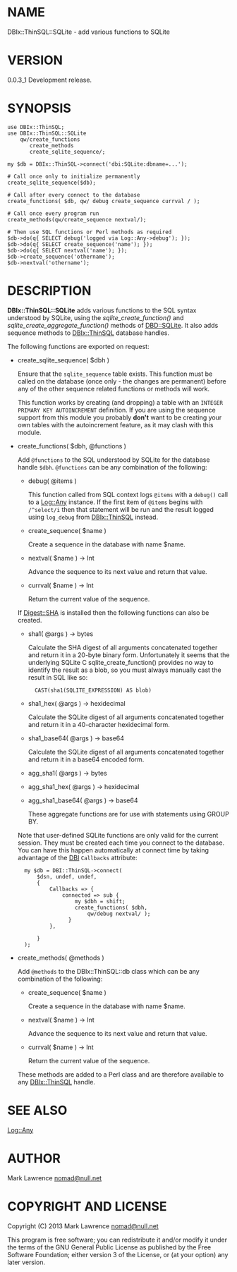 # NAME

DBIx::ThinSQL::SQLite - add various functions to SQLite

# VERSION

0.0.3\_1 Development release.

# SYNOPSIS

    use DBIx::ThinSQL;
    use DBIx::ThinSQL::SQLite
        qw/create_functions
           create_methods
           create_sqlite_sequence/;

    my $db = DBIx::ThinSQL->connect('dbi:SQLite:dbname=...');

    # Call once only to initialize permanently
    create_sqlite_sequence($db);

    # Call after every connect to the database
    create_functions( $db, qw/ debug create_sequence currval / );

    # Call once every program run
    create_methods(qw/create_sequence nextval/);

    # Then use SQL functions or Perl methods as required
    $db->do(q{ SELECT debug('logged via Log::Any->debug'); });
    $db->do(q{ SELECT create_sequence('name'); });
    $db->do(q{ SELECT nextval('name'); });
    $db->create_sequence('othername');
    $db->nextval('othername');

# DESCRIPTION

__DBIx::ThinSQL::SQLite__ adds various functions to the SQL syntax
understood by SQLite, using the _sqlite\_create\_function()_ and
_sqlite\_create\_aggregate\_function()_ methods of [DBD::SQLite](http://search.cpan.org/perldoc?DBD::SQLite). It
also adds sequence methods to [DBIx::ThinSQL](http://search.cpan.org/perldoc?DBIx::ThinSQL) database handles.

The following functions are exported on request:

- create\_sqlite\_sequence( $dbh )

    Ensure that the `sqlite_sequence` table exists.  This function must be
    called on the database (once only - the changes are permanent) before
    any of the other sequence related functions or methods will work.

    This function works by creating (and dropping) a table with an
    `INTEGER PRIMARY KEY AUTOINCREMENT` definition. If you are using the
    sequence support from this module you probably __don't__ want to be
    creating your own tables with the autoincrement feature, as it may
    clash with this module.

- create\_functions( $dbh, @functions )

    Add `@functions` to the SQL understood by SQLite for the database
    handle `$dbh`. `@functions` can be any combination of the following:

    - debug( @items )

        This function called from SQL context logs `@items` with a `debug()`
        call to a [Log::Any](http://search.cpan.org/perldoc?Log::Any) instance.  If the first item of `@items` begins
        with `/^select/i` then that statement will be run and the result
        logged using `log_debug` from [DBIx::ThinSQL](http://search.cpan.org/perldoc?DBIx::ThinSQL) instead.

    - create\_sequence( $name )

        Create a sequence in the database with name $name.

    - nextval( $name ) -> Int

        Advance the sequence to its next value and return that value.

    - currval( $name ) -> Int

        Return the current value of the sequence.

    If [Digest::SHA](http://search.cpan.org/perldoc?Digest::SHA) is installed then the following functions can also be
    created.

    - sha1( @args ) -> bytes

        Calculate the SHA digest of all arguments concatenated together and
        return it in a 20-byte binary form. Unfortunately it seems that the
        underlying SQLite C sqlite\_create\_function() provides no way to
        identify the result as a blob, so you must always manually cast the
        result in SQL like so:

            CAST(sha1(SQLITE_EXPRESSION) AS blob)

    - sha1\_hex( @args ) -> hexidecimal

        Calculate the SQLite digest of all arguments concatenated together and
        return it in a 40-character hexidecimal form.

    - sha1\_base64( @args ) -> base64

        Calculate the SQLite digest of all arguments concatenated together and
        return it in a base64 encoded form.

    - agg\_sha1( @args ) -> bytes
    - agg\_sha1\_hex( @args ) -> hexidecimal
    - agg\_sha1\_base64( @args ) -> base64

        These aggregate functions are for use with statements using GROUP BY.

    Note that user-defined SQLite functions are only valid for the current
    session.  They must be created each time you connect to the database.
    You can have this happen automatically at connect time by taking
    advantage of the [DBI](http://search.cpan.org/perldoc?DBI) `Callbacks` attribute:

        my $db = DBI::ThinSQL->connect(
            $dsn, undef, undef,
            {
                Callbacks => {
                    connected => sub {
                        my $dbh = shift;
                        create_functions( $dbh,
                            qw/debug nextval/ );
                      }
                },

            }
        );

- create\_methods( @methods )

    Add `@methods` to the DBIx::ThinSQL::db class which can be any
    combination of the following:

    - create\_sequence( $name )

        Create a sequence in the database with name $name.

    - nextval( $name ) -> Int

        Advance the sequence to its next value and return that value.

    - currval( $name ) -> Int

        Return the current value of the sequence.

    These methods are added to a Perl class and are therefore available to
    any [DBIx::ThinSQL](http://search.cpan.org/perldoc?DBIx::ThinSQL) handle.

# SEE ALSO

[Log::Any](http://search.cpan.org/perldoc?Log::Any)

# AUTHOR

Mark Lawrence <nomad@null.net>

# COPYRIGHT AND LICENSE

Copyright (C) 2013 Mark Lawrence <nomad@null.net>

This program is free software; you can redistribute it and/or modify it
under the terms of the GNU General Public License as published by the
Free Software Foundation; either version 3 of the License, or (at your
option) any later version.
